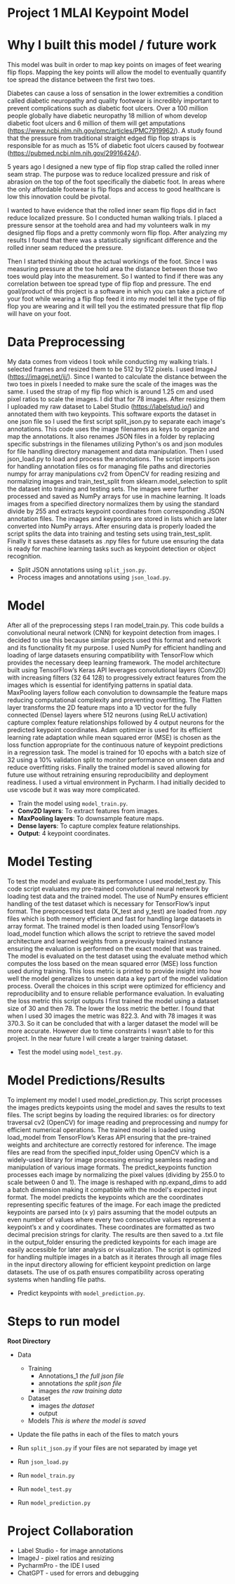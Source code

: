 # Project 1 MLAI Keypoint Model

# Why I built this model / future work

This model was built in order to map key points on images of feet wearing flip flops. Mapping the key points will allow the model to eventually quantify toe spread the distance between the first two toes. 

Diabetes can cause a loss of sensation in the lower extremities a condition called diabetic neuropathy and quality footwear is incredibly important to prevent complications such as diabetic foot ulcers. Over a 100 million people globally have diabetic neuropathy 18 million of whom develop diabetic foot ulcers and 6 million of them will get amputations (https://www.ncbi.nlm.nih.gov/pmc/articles/PMC7919962/). A study found that the pressure from traditional straight edged flip flop straps is responsible for as much as 15% of diabetic foot ulcers caused by footwear (https://pubmed.ncbi.nlm.nih.gov/29916424/). 

5 years ago I designed a new type of flip flop strap called the rolled inner seam strap. The purpose was to reduce localized pressure and risk of abrasion on the top of the foot specifically the diabetic foot. 
In areas where the only affordable footwear is flip flops and access to good healthcare is low this innovation could be pivotal. 

I wanted to have evidence that the rolled inner seam flip flops did in fact reduce localized pressure. So I conducted human walking trials. I placed a pressure sensor at the toehold area and had my volunteers walk in my designed flip flops and a pretty commonly worn flip flop. After analyzing my results I found that there was a statistically significant difference and the rolled inner seam reduced the pressure. 

Then I started thinking about the actual workings of the foot. Since I was measuring pressure at the toe hold area the distance between those two toes would play into the measurement. So I wanted to find if there was any correlation between toe spread type of flip flop and pressure. The end goal/product of this project is a software in which you can take a picture of your foot while wearing a flip flop feed it into my model tell it the type of flip flop you are wearing and it will tell you the estimated pressure that flip flop will have on your foot. 

# Data Preprocessing

My data comes from videos I took while conducting my walking trials. I selected frames and resized them to be 512 by 512 pixels. I used ImageJ (https://imagej.net/ij/). Since I wanted to calculate the distance between the two toes in pixels I needed to make sure the scale of the images was the same. I used the strap of my flip flop which is around 1.25 cm and used pixel ratios to scale the images. I did that for 78 images. After resizing them I uploaded my raw dataset to Label Studio (https://labelstud.io/) and annotated them with two keypoints. This software exports the dataset in one json file so I used the first script split_json.py to separate each image's annotations. This code uses the image filenames as keys to organize and map the annotations. It also renames JSON files in a folder by replacing specific substrings in the filenames utilizing Python's os and json modules for file handling directory management and data manipulation. Then I used json_load.py to load and process the annotations. The script imports json for handling annotation files os for managing file paths and directories numpy for array manipulations cv2 from OpenCV for reading resizing and normalizing images and train_test_split from sklearn.model_selection to split the dataset into training and testing sets. The images were further processed and saved as NumPy arrays for use in machine learning. It loads images from a specified directory normalizes them by using the standard divide by 255 and extracts keypoint coordinates from corresponding JSON annotation files. The images and keypoints are stored in lists which are later converted into NumPy arrays. After ensuring data is properly loaded the script splits the data into training and testing sets using train_test_split. Finally it saves these datasets as .npy files for future use ensuring the data is ready for machine learning tasks such as keypoint detection or object recognition.

- Split JSON annotations using `split_json.py`.
- Process images and annotations using `json_load.py`.

# Model 

After all of the preprocessing steps I ran model_train.py. This code builds a convolutional neural network (CNN) for keypoint detection from images. I decided to use this because similar projects used this format and network and its functionality fit my purpose. I used NumPy for efficient handling and loading of large datasets ensuring compatibility with TensorFlow which provides the necessary deep learning framework. The model architecture built using TensorFlow’s Keras API leverages convolutional layers (Conv2D) with increasing filters (32 64 128) to progressively extract features from the images which is essential for identifying patterns in spatial data. MaxPooling layers follow each convolution to downsample the feature maps reducing computational complexity and preventing overfitting. The Flatten layer transforms the 2D feature maps into a 1D vector for the fully connected (Dense) layers where 512 neurons (using ReLU activation) capture complex feature relationships followed by 4 output neurons for the predicted keypoint coordinates. Adam optimizer is used for its efficient learning rate adaptation while mean squared error (MSE) is chosen as the loss function appropriate for the continuous nature of keypoint predictions in a regression task. The model is trained for 10 epochs with a batch size of 32 using a 10% validation split to monitor performance on unseen data and reduce overfitting risks. Finally the trained model is saved allowing for future use without retraining ensuring reproducibility and deployment readiness. I used a virtual environment in Pycharm. I had initially decided to use vscode but it was way more complicated. 
- Train the model using `model_train.py`.
- **Conv2D layers**: To extract features from images.
- **MaxPooling layers**: To downsample feature maps.
- **Dense layers**: To capture complex feature relationships.
- **Output**: 4 keypoint coordinates.

# Model Testing

To test the model and evaluate its performance I used model_test.py. This code script evaluates my pre-trained convolutional neural network by loading test data and the trained model. The use of NumPy ensures efficient handling of the test dataset which is necessary for TensorFlow’s input format. The preprocessed test data (X_test and y_test) are loaded from .npy files which is both memory efficient and fast for handling large datasets in array format. The trained model is then loaded using TensorFlow’s load_model function which allows the script to retrieve the saved model architecture and learned weights from a previously trained instance ensuring the evaluation is performed on the exact model that was trained. The model is evaluated on the test dataset using the evaluate method which computes the loss based on the mean squared error (MSE) loss function used during training. This loss metric is printed to provide insight into how well the model generalizes to unseen data a key part of the model validation process. Overall the choices in this script were optimized for efficiency and reproducibility and to ensure reliable performance evaluation. In evaluating the loss metric this script outputs I first trained the model using a dataset size of 30 and then 78. The lower the loss metric the better. I found that when I used 30 images the metric was 822.3. And with 78 images it was 370.3. So it can be concluded that with a larger dataset the model will be more accurate. However due to time constraints I wasn’t able to for this project. In the near future I will create a larger training dataset. 

- Test the model using `model_test.py`.

# Model Predictions/Results

To implement my model I used model_prediction.py. This script processes the images predicts keypoints using the model and saves the results to text files. The script begins by loading the required libraries: os for directory traversal cv2 (OpenCV) for image reading and preprocessing and numpy for efficient numerical operations. The trained model is loaded using load_model from TensorFlow’s Keras API ensuring that the pre-trained weights and architecture are correctly restored for inference. The image files are read from the specified input_folder using OpenCV which is a widely-used library for image processing ensuring seamless reading and manipulation of various image formats. The predict_keypoints function processes each image by normalizing the pixel values (dividing by 255.0 to scale between 0 and 1). The image is reshaped with np.expand_dims to add a batch dimension making it compatible with the model's expected input format. The model predicts the keypoints which are the coordinates representing specific features of the image. For each image the predicted keypoints are parsed into (x y) pairs assuming that the model outputs an even number of values where every two consecutive values represent a keypoint’s x and y coordinates. These coordinates are formatted as two decimal precision strings for clarity. The results are then saved to a .txt file in the output_folder ensuring the predicted keypoints for each image are easily accessible for later analysis or visualization. The script is optimized for handling multiple images in a batch as it iterates through all image files in the input directory allowing for efficient keypoint prediction on large datasets. The use of os.path ensures compatibility across operating systems when handling file paths. 

- Predict keypoints with `model_prediction.py`.

# Steps to run model

**Root Directory**

- Data
    - Training
        - Annotations_1 *the full json file*
        - annotations *the split json file*
        - images *the raw training data*
    - Dataset
        - images *the dataset*
        - output
    - Models *This is where the model is saved*

- Update the file paths in each of the files to match yours
- Run `split_json.py` if your files are not separated by image yet
- Run `json_load.py`
- Run `model_train.py`
- Run `model_test.py`
- Run `model_prediction.py`

# Project Collaboration
- Label Studio - for image annotations
- ImageJ - pixel ratios and resizing
- PycharmPro - the IDE I used
- ChatGPT - used for errors and debugging
